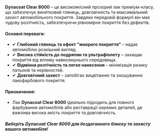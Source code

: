 **Dynacoat Clear 8000** – це високоякісний прозорий лак преміум-класу, що забезпечує винятковий глянець, довговічність та максимальний захист автомобільного покриття. Завдяки передовій формулі він має чудову розтічність, забезпечуючи рівномірне покриття без дефектів.

#### Основні переваги:

- ✔ **Глибокий глянець та ефект "мокрого покриття"** – надає автомобілю розкішний вигляд.
- ✔ **Висока стійкість до подряпин та ультрафіолету** – захищає покриття від впливу навколишнього середовища.
- ✔ **Відмінна розтічність та легке нанесення** – мінімізація ризику патьоків та нерівностей.
- ✔ **Довговічний захист** – запобігає вицвітанню та зношуванню лакофарбового покриття.

#### Призначення:

- Лак **Dynacoat Clear 8000** ідеально підходить для повного фарбування автомобілів або реставрації окремих деталей, де важлива висока якість покриття та довговічність.

##### Виберіть **Dynacoat Clear 8000** для бездоганного блиску та захисту вашого автомобіля!

